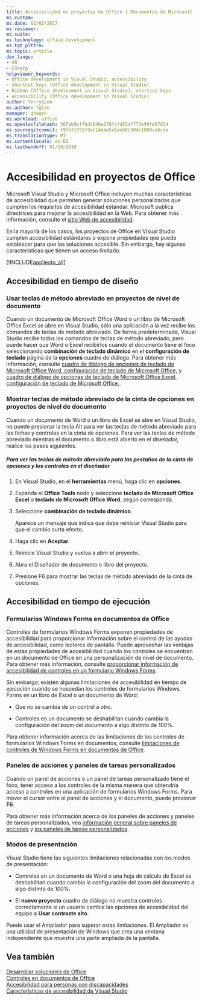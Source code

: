 ```yaml
---
title: Accesibilidad en proyectos de Office | Documentos de Microsoft
ms.custom: 
ms.date: 02/02/2017
ms.reviewer: 
ms.suite: 
ms.technology: office-development
ms.tgt_pltfrm: 
ms.topic: article
dev_langs:
- VB
- CSharp
helpviewer_keywords:
- Office development in Visual Studio, accessibility
- shortcut keys [Office development in Visual Studio]
- Ribbon [Office development in Visual Studio], shortcut keys
- accessibility [Office development in Visual Studio]
author: TerryGLee
ms.author: tglee
manager: ghogen
ms.workload: office
ms.openlocfilehash: 567ab9cffbd4546e276fcfd55af773e99fe07d34
ms.sourcegitcommit: f9fbf1f55f9ac14e4e5c6ae58c30dc1800ca6cda
ms.translationtype: MT
ms.contentlocale: es-ES
ms.lasthandoff: 01/10/2018
---
```

# <a name="accessibility-in-office-projects"></a>Accesibilidad en proyectos de Office
  Microsoft Visual Studio y Microsoft Office incluyen muchas características de accesibilidad que permiten generar soluciones personalizadas que cumplen los requisitos de accesibilidad estándar. Microsoft publica directrices para mejorar la accesibilidad en la Web. Para obtener más información, consulte el [sitio Web de accesibilidad](http://go.microsoft.com/fwlink/?LinkID=37113).  
  
 En la mayoría de los casos, los proyectos de Office en Visual Studio cumplen accesibilidad estándares o expone propiedades que puede establecer para que las soluciones accesible. Sin embargo, hay algunas características que tienen un acceso limitado.  
  
 [!INCLUDE[appliesto_all](../vsto/includes/appliesto-all-md.md)]  
  
## <a name="accessibility-at-design-time"></a>Accesibilidad en tiempo de diseño  
  
### <a name="using-shortcut-keys-in-document-level-projects"></a>Usar teclas de método abreviado en proyectos de nivel de documento  
 Cuando un documento de Microsoft Office Word o un libro de Microsoft Office Excel se abre en Visual Studio, sólo una aplicación a la vez recibe los comandos de teclas de método abreviado. De forma predeterminada, Visual Studio recibe todos los comandos de teclas de método abreviado, pero puede hacer que Word o Excel recibirlos cuando el documento tiene el foco seleccionando **combinación de teclado dinámico** en el **configuración de teclado** página de la **opciones** cuadro de diálogo. Para obtener más información, consulte [cuadro de diálogo de opciones de teclado de Microsoft Office Word, configuración de teclado de Microsoft Office,](../vsto/microsoft-office-word-keyboard-microsoft-office-keyboard-settings-options-dialog-box.md) y [cuadro de diálogo de opciones de teclado de Microsoft Office Excel, configuración de teclado de Microsoft Office,](../vsto/microsoft-office-excel-keyboard-microsoft-office-keyboard-settings-options-dialog-box.md).  
  
### <a name="displaying-shortcut-keys-for-the-ribbon-in-document-level-projects"></a>Mostrar teclas de método abreviado de la cinta de opciones en proyectos de nivel de documento  
 Cuando un documento de Word o un libro de Excel se abre en Visual Studio, no puede presionar la tecla Alt para ver las teclas de método abreviado para las fichas y controles en la cinta de opciones. Para ver las teclas de método abreviado mientras el documento o libro está abierto en el diseñador, realice los pasos siguientes.  
  
##### <a name="to-view-shortcut-keys-for-ribbon-tabs-and-controls-in-the-designer"></a>Para ver las teclas de método abreviado para las pestañas de la cinta de opciones y los controles en el diseñador  
  
1.  En Visual Studio, en el **herramientas** menú, haga clic en **opciones**.  
  
2.  Expanda el **Office Tools** nodo y seleccione **teclado de Microsoft Office Excel** o **teclado de Microsoft Office Word**, según corresponda.  
  
3.  Seleccione **combinación de teclado dinámico**.  
  
     Aparece un mensaje que indica que debe reiniciar Visual Studio para que el cambio surta efecto.  
  
4.  Haga clic en **Aceptar**.  
  
5.  Reinicie Visual Studio y vuelva a abrir el proyecto.  
  
6.  Abra el Diseñador de documento o libro del proyecto.  
  
7.  Presione F6 para mostrar las teclas de método abreviado de la cinta de opciones.  
  
## <a name="accessibility-at-run-time"></a>Accesibilidad en tiempo de ejecución  
  
### <a name="windows-forms-controls-on-office-documents"></a>Formularios Windows Forms en documentos de Office  
 Controles de formularios Windows Forms exponen propiedades de accesibilidad para proporcionar información sobre el control de las ayudas de accesibilidad, como lectores de pantalla. Puede aprovechar las ventajas de estas propiedades de accesibilidad cuando los controles se encuentran en un documento de Office en una personalización de nivel de documento. Para obtener más información, consulte [proporcionar información de accesibilidad de controles en un formulario Windows Forms](/dotnet/framework/winforms/controls/providing-accessibility-information-for-controls-on-a-windows-form).  
  
 Sin embargo, existen algunas limitaciones de accesibilidad en tiempo de ejecución cuando se hospedan los controles de formularios Windows Forms en un libro de Excel o un documento de Word:  
  
-   Que no se cambia de un control a otro.  
  
-   Controles en un documento se deshabilitan cuando cambia la configuración del zoom del documento a algo distinto de 100%.  
  
 Para obtener información acerca de las limitaciones de los controles de formularios Windows Forms en documentos, consulte [limitaciones de controles de Windows Forms en documentos de Office](../vsto/limitations-of-windows-forms-controls-on-office-documents.md).  
  
### <a name="actions-panes-and-custom-task-panes"></a>Paneles de acciones y paneles de tareas personalizados  
 Cuando un panel de acciones o un panel de tareas personalizado tiene el foco, tener acceso a los controles de la misma manera que obtendría acceso a controles en una aplicación de formularios Windows Forms. Para mover el cursor entre el panel de acciones y el documento, puede presionar **F6**.  
  
 Para obtener más información acerca de los paneles de acciones y paneles de tareas personalizados, vea [información general sobre paneles de acciones](../vsto/actions-pane-overview.md) y [los paneles de tareas personalizados](../vsto/custom-task-panes.md).  
  
### <a name="display-modes"></a>Modos de presentación  
 Visual Studio tiene las siguientes limitaciones relacionadas con los modos de presentación:  
  
-   Controles en un documento de Word o una hoja de cálculo de Excel se deshabilitan cuando cambia la configuración del zoom del documento a algo distinto de 100%.  
  
-   El **nuevo proyecto** cuadro de diálogo no muestra controles correctamente si un usuario cambia las opciones de accesibilidad del equipo a **Usar contraste alto**.  
  
 Puede usar el Ampliador para superar estas limitaciones. El Ampliador es una utilidad de presentación de Windows que crea una ventana independiente que muestra una parte ampliada de la pantalla.  
  
## <a name="see-also"></a>Vea también  
 [Desarrollar soluciones de Office](../vsto/developing-office-solutions.md)   
 [Controles en documentos de Office](../vsto/controls-on-office-documents.md)   
 [Accesibilidad para personas con discapacidades](/visualstudio/ide/reference/accessibility-for-people-with-disabilities)   
 [Características de accesibilidad de Visual Studio](/visualstudio/ide/reference/accessibility-features-of-visual-studio)  
  
  